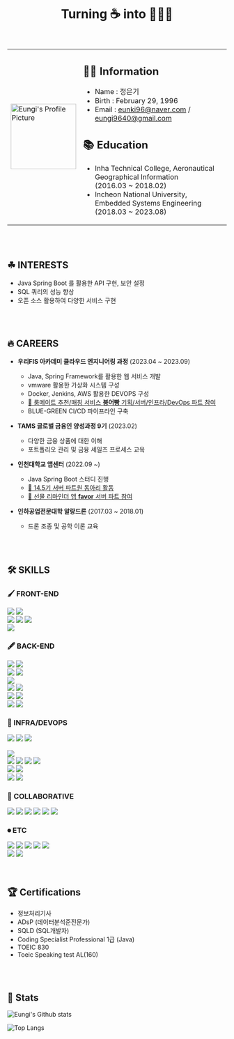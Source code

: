 <h1 align="center"> Turning ☕ into 👩🏻‍💻 </h1>

<br>

<div align="center">
<table>
<tr>
<td>
  <img src="https://github.com/eunki96/eunki96/assets/114793764/9ee08635-dc7d-4878-b43f-9b7948a685d8" alt="Eungi's Profile Picture" width="150">
</td>
<td>
  
  ## 👨‍💻 Information
  
  - Name : 정은기
  - Birth : February 29, 1996
  - Email : eunki96@naver.com / eungi9640@gmail.com
  
  <h2>📚 Education</h2>
  
  - Inha Technical College, Aeronautical Geographical Information  
    	(2016.03 ~ 2018.02)
  - Incheon National University, Embedded Systems Engineering  
    	(2018.03 ~ 2023.08)
  
</td>
</tr>
</table>
</div>

<br>
<br>


<h2>☘ INTERESTS</h2>

- Java Spring Boot 를 활용한 API 구현, 보안 설정
- SQL 쿼리의 성능 향상
- 오픈 소스 활용하여 다양한 서비스 구현

<br>
<br>

<h2>🔥 CAREERS</h2>

- **우리FIS 아카데미 클라우드 엔지니어링 과정** (2023.04 ~ 2023.09)
  - Java, Spring Framework를 활용한 웹 서비스 개발
  - vmware 활용한 가상화 시스템 구성
  - Docker, Jenkins, AWS 활용한 DEVOPS 구성
  - [🔗 룸메이트 추천/매칭 서비스 **붕어빵** 기획/서버/인프라/DevOps 파트 참여](https://github.com/BOONG-O-BBANG)
  - BLUE-GREEN CI/CD 파이프라인 구축

- **TAMS 글로벌 금융인 양성과정 9기** (2023.02)
  - 다양한 금융 상품에 대한 이해
  - 포트폴리오 관리 및 금융 세일즈 프로세스 교육

- **인천대학교 앱센터** (2022.09 ~)
  - Java Spring Boot 스터디 진행
  - [🔗 14.5기 서버 파트원 동아리 활동](https://github.com/inu-appcenter/server-study-14.5th)
  - [🔗 선물 리마인더 앱 **favor** 서버 파트 참여](https://github.com/Favor-Gift-Reminder)

- **인하공업전문대학 알랑드론** (2017.03 ~ 2018.01)
  - 드론 조종 및 공학 이론 교육

<br>
<br>

<h2>🛠 SKILLS</h2>

<div text-align: left;">    
    <h3>🖌 FRONT-END</h3> 
	    <img src="https://img.shields.io/badge/visual studio code-007ACC?style=for-the-badge&logo=visual studio code&logoColor=white">
	    <img src="https://img.shields.io/badge/eclipse ide-2C2255?style=for-the-badge&logo=eclipse ide&logoColor=white">
    <br>
	    <img src="https://img.shields.io/badge/html5-E34F26?style=for-the-badge&logo=html5&logoColor=white">
	    <img src="https://img.shields.io/badge/css3-1572B6?style=for-the-badge&logo=css3&logoColor=white">
	    <img src="https://img.shields.io/badge/javascript-F7DF1E?style=for-the-badge&logo=javascript&logoColor=white">
    <br>
    	<img src="https://img.shields.io/badge/jsp-569A31?style=for-the-badge&logo=jsp&logoColor=white">
    <h3>🖋 BACK-END</h3>
    	<img src="https://img.shields.io/badge/intellij idea-000000?style=for-the-badge&logo=intellij idea&logoColor=white">
	<img src="https://img.shields.io/badge/eclipse ide-2C2255?style=for-the-badge&logo=eclipse ide&logoColor=white"> 
    <br>
    	<img src="https://img.shields.io/badge/java-007396?style=for-the-badge&logo=java&logoColor=white">
    	<img src="https://img.shields.io/badge/openjdk-007396?style=for-the-badge&logo=openjdk&logoColor=white">
    <br>
    	<img src="https://img.shields.io/badge/spring boot-6DB33F?style=for-the-badge&logo=spring boot&logoColor=white">
    <br>
    	<img src="https://img.shields.io/badge/spring security-6DB33F?style=for-the-badge&logo=spring security&logoColor=white">
    	<img src="https://img.shields.io/badge/json web tokens-FF0000?style=for-the-badge&logo=json web tokens&logoColor=white">
    <br>
    	<img src="https://img.shields.io/badge/mysql-4479A1?style=for-the-badge&logo=mysql&logoColor=white">
    	<img src="https://img.shields.io/badge/redis-DC382D?style=for-the-badge&logo=redis&logoColor=white">
    <br>
    	<img src="https://img.shields.io/badge/gradle-02303A?style=for-the-badge&logo=gradle&logoColor=white">
    	<img src="https://img.shields.io/badge/swagger-85EA2D?style=for-the-badge&logo=swagger&logoColor=white">
    <h3>🔧 INFRA/DEVOPS</h3>
    	<img src="https://img.shields.io/badge/linux-FCC624?style=for-the-badge&logo=linux&logoColor=black">
    	<img src="https://img.shields.io/badge/jeknins-D24939?style=for-the-badge&logo=jenkins&logoColor=white">
    	<img src="https://img.shields.io/badge/docker-2496ED?style=for-the-badge&logo=docker&logoColor=white">
    <br>
    <br>
	<img src="https://img.shields.io/badge/amazon aws-232F3E?style=for-the-badge&logo=amazon aws&logoColor=white">
    <br>
	<img src="https://img.shields.io/badge/amazon ec2-FF9900?style=for-the-badge&logo=amazon ec2&logoColor=white">
	<img src="https://img.shields.io/badge/amazon s3-569A31?style=for-the-badge&logo=amazon s3&logoColor=white">
	<img src="https://img.shields.io/badge/amazon route 53-8C4FFF?style=for-the-badge&logo=amazon route 53&logoColor=white">
	<img src="https://img.shields.io/badge/amazon rds-527FFF?style=for-the-badge&logo=amazon rds&logoColor=white">
    <br>
	<img src="https://img.shields.io/badge/amazon api gateway-FF4F8B?style=for-the-badge&logo=amazon api gateway&logoColor=white">
	<img src="https://img.shields.io/badge/amazon cloudwatch-FF4F8B?style=for-the-badge&logo=amazon cloudwatch&logoColor=white">
    <br>
	<img src="https://img.shields.io/badge/amazon identity access management-DD344C?style=for-the-badge&logo=amazon identity access management&logoColor=white">
	<img src="https://img.shields.io/badge/amazon simple email service-DD344C?style=for-the-badge&logo=amazon simple email service&logoColor=white">
    <br>
 <h3>🙌 COLLABORATIVE</h3> 
 	<img src="https://img.shields.io/badge/notion-000000?style=for-the-badge&logo=notion&logoColor=white">
 	<img src="https://img.shields.io/badge/discord-5865F2?style=for-the-badge&logo=discord&logoColor=white">
 	<img src="https://img.shields.io/badge/slack-4A154B?style=for-the-badge&logo=slack&logoColor=white">
 	<img src="https://img.shields.io/badge/jira-0052CC?style=for-the-badge&logo=jira&logoColor=white">
	<img src="https://img.shields.io/badge/git-F05032?style=for-the-badge&logo=git&logoColor=white">
	<img src="https://img.shields.io/badge/github-181717?style=for-the-badge&logo=github&logoColor=white">

<h3>⏺ ETC</h3>
	<img src="https://img.shields.io/badge/c-A8B9CC?style=for-the-badge&logo=c&logoColor=white">
 	<img src="https://img.shields.io/badge/python-3776AB?style=for-the-badge&logo=python&logoColor=white">
  	<img src="https://img.shields.io/badge/anaconda-44A833?style=for-the-badge&logo=anaconda&logoColor=white">
   	<img src="https://img.shields.io/badge/arduino-00878F?style=for-the-badge&logo=arduino&logoColor=white">
   	<img src="https://img.shields.io/badge/raspberry pi-A22846?style=for-the-badge&logo=raspberry pi&logoColor=white">
    <br>
    	<img src="https://img.shields.io/badge/adobe premierepro-9999FF?style=for-the-badge&logo=adobe premiere pro&logoColor=white">
     	<img src="https://img.shields.io/badge/adobe photoshop-31A8FF?style=for-the-badge&logo=adobe photoshop&logoColor=white">
 
</div>

<br>
<br>

<h2>🏆 Certifications</h2>

- 정보처리기사
- ADsP (데이터분석준전문가)
- SQLD (SQL개발자)
- Coding Specialist Professional 1급 (Java)
- TOEIC 830
- Toeic Speaking test AL(160)

<br>
<br>

<div align="left">  
 
<h2>📘 Stats</h2>
 
![Eungi's Github stats](https://github-readme-stats-sigma-five.vercel.app/api?username=eunki96&show_icons=true&hide_border=true)

![Top Langs](https://github-readme-stats-sigma-five.vercel.app/api/top-langs/?username=eunki96&custom_title=I%20use&title_color=000c&card_width=400)

